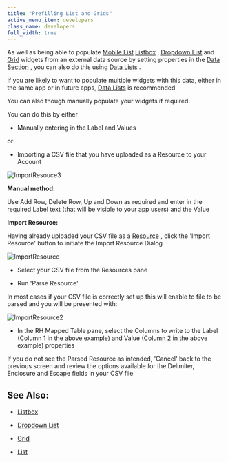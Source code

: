 ```yaml
---
title: "Prefilling List and Grids"
active_menu_item: developers
class_name: developers
full_width: true
---
```



As well as being able to populate [Mobile List](mobile/list) [Listbox](common/listbox) , [Dropdown List](common/dropdown-list) and [Grid](advanced/grid) widgets from an external data source by setting properties in the [Data Section](../product-guide/advanced-features/data-integration,-reporting-dashboards/data-section-properties/) , you can also do this using [Data Lists](../product-guide/advanced-features/data-lists-management/) .

If you are likely to want to populate multiple widgets with this data, either in the same app or in future apps, [Data Lists](../product-guide/advanced-features/data-lists-management/) is recommended

You can also though manually populate your widgets if required.

You can do this by either

 - Manually entering in the Label and Values

or

 - Importing a CSV file that you have uploaded as a Resource to your Account

![ImportResouce3](/img/docs/importresouce3.zoom63.png)

**Manual method:**

Use Add Row, Delete Row, Up and Down as required and enter in the required Label text (that will be visible to your app users) and the Value

**Import Resource:**

Having already uploaded your CSV file as a [Resource](../product-guide/the-console/console-tabs/resources) , click the 'Import Resource' button to initiate the Import Resource Dialog

![ImportResource](/img/docs/importresource.zoom62.png)

 - Select your CSV file from the Resources pane

 - Run 'Parse Resource'

In most cases if your CSV file is correctly set up this will enable to file to be parsed and you will be presented with:

![ImportResource2](/img/docs/importresource2.zoom65.png)

 - In the RH Mapped Table pane, select the Columns to write to the Label (Column 1 in the above example) and Value (Column 2 in the above example) properties

If you do not see the Parsed Resource as intended, 'Cancel' back to the previous screen and review the options available for the Delimiter, Enclosure and Escape fields in your CSV file

## See Also:

 - [Listbox](common/listbox)

 - [Dropdown List](common/dropdown-list)

 - [Grid](advanced/grid)

 - [List](mobile/list)

